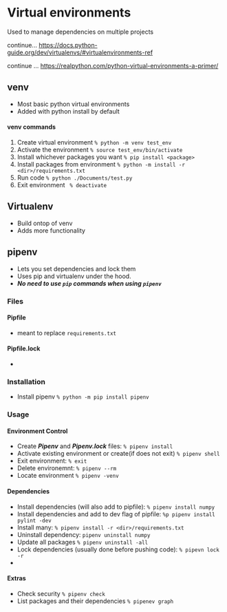 # Virtual environments
Used to manage dependencies on multiple projects

continue...
https://docs.python-guide.org/dev/virtualenvs/#virtualenvironments-ref

continue ...
https://realpython.com/python-virtual-environments-a-primer/


## venv
- Most basic python virtual environments
- Added with python install by default

#### venv commands
1. Create virtual environment  `% python -m venv test_env`
2. Activate the environment `% source test_env/bin/activate`
3. Install whichever packages you want `% pip install <package>`
4. Install packages from environment `% python -m install -r <dir>/requirements.txt`
5. Run code `% python ./Documents/test.py`
6. Exit environment ` % deactivate`


## Virtualenv
- Build ontop of venv
- Adds more functionality

## pipenv
- Lets you set dependencies and lock them
- Uses pip and virtualenv under the hood.
- ***No need to use `pip` commands when using `pipenv`***

### Files

#### Pipfile
- meant to replace `requirements.txt`

#### Pipfile.lock
- 

### Installation
- Install pipenv `% python -m pip install pipenv`

### Usage

#### Environment Control
- Create ***Pipenv*** and ***Pipenv.lock*** files: `% pipenv install`
- Activate existing environment or create(if does not exit) `% pipenv shell`
- Exit environment: `% exit`
- Delete environemnt: `% pipenv --rm`
- Locate environment `% pipenv -venv`

#### Dependencies
- Install dependencies (will also add to pipfile): `% pipenv install numpy`
- Install dependencies and add to dev flag of pipfile: `%p pipenv install pylint -dev`
- Install many: `% pipenv install -r <dir>/requirements.txt`
- Uninstall dependency: `pipenv uninstall numpy`
- Update all packages `% pipenv uninstall -all`
- Lock dependencies (usually done before pushing code): `% pipevn lock -r`
- 

#### Extras
- Check security `% pipenv check`
- List packages and their dependencies `% pipenev graph`


